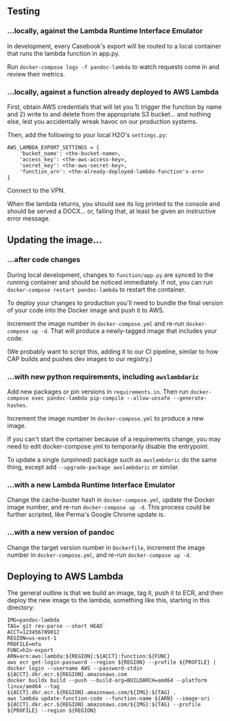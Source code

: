 ## Testing

### ...locally, against the Lambda Runtime Interface Emulator

In development, every Casebook's export will be routed to a local container that runs the lambda function in app.py.

Run `docker-compose logs -f pandoc-lambda` to watch requests come in and review their metrics.

### ...locally, against a function already deployed to AWS Lambda

First, obtain AWS credentials that will let you 1) trigger the function by name and 2) write to and delete from the appropriate S3 bucket... and nothing else, lest you accidentally wreak havoc on our production systems.

Then, add the following to your local H2O's `settings.py`:
```
AWS_LAMBDA_EXPORT_SETTINGS = {
    'bucket_name': <the-bucket-name>,
    'access_key': <the-aws-access-key>,
    'secret_key': <the-aws-secret-key>,
    'function_arn': <the-already-deployed-lambda-function's-arn>
}
```

Connect to the VPN.

When the lambda returns, you should see its log printed to the console and should be served a DOCX... or, failing that, at least be given an instructive error message.


## Updating the image...

### ...after code changes

During local development, changes to `function/app.py` are synced to the running container and should be noticed immediately.
If not, you can run `docker-compose restart pandoc-lambda` to restart the container.

To deploy your changes to production you'll need to bundle the final version of your code into the Docker image and push it to AWS.

Increment the image number in `docker-compose.yml` and re-run `docker-compose up -d`. That will produce a newly-tagged image that includes your code.

(We probably want to script this, adding it to our CI pipeline, similar to how CAP builds and pushes dev images to our registry.)

### ...with new python requirements, including `awslambdaric`

Add new packages or pin versions in `requirements.in`. Then run `docker-compose exec pandoc-lambda pip-compile --allow-unsafe --generate-hashes`.

Increment the image number in `docker-compose.yml` to produce a new image.

If you can't start the container because of a requirements change, you may need to edit docker-compose.yml to temporarily disable the entrypoint.

To update a single (unpinned) package such as `awslambdaric` do the same thing, except add `--upgrade-package awslambdaric` or similar.

### ...with a new Lambda Runtime Interface Emulator

Change the cache-buster hash in `docker-compose.yml`, update the Docker image number, and re-run `docker-compose up -d`. This process could be further scripted, like Perma's Google Chrome update is.

### ...with a new version of pandoc

Change the target version number in `Dockerfile`, increment the image number in `docker-compose.yml`, and re-run `docker-compose up -d`.


## Deploying to AWS Lambda

The general outline is that we build an image, tag it, push it to ECR, and then deploy the new image to the lambda, something like this, starting in this directory:

```
IMG=pandoc-lambda
TAG=`git rev-parse --short HEAD`
ACCT=123456789012
REGION=us-east-1
PROFILE=mfa
FUNC=h2o-export
ARN=arn:aws:lambda:${REGION}:${ACCT}:function:${FUNC}
aws ecr get-login-password --region ${REGION} --profile ${PROFILE} | docker login --username AWS --password-stdin ${ACCT}.dkr.ecr.${REGION}.amazonaws.com
docker buildx build --push --build-arg=BUILDARCH=amd64 --platform linux/amd64 --tag ${ACCT}.dkr.ecr.${REGION}.amazonaws.com/${IMG}:${TAG} .
aws lambda update-function-code --function-name ${ARN} --image-uri ${ACCT}.dkr.ecr.${REGION}.amazonaws.com/${IMG}:${TAG} --profile ${PROFILE} --region ${REGION}
```
